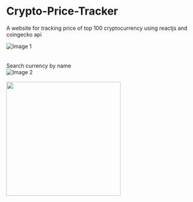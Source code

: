 # Crypto-Price-Tracker
A website for tracking price of top 100 cryptocurrency using reactjs and coingecko api

<a><img src="https://i.ibb.co/XJs3wtt/Screenshot-618.png" alt="Image 1" border="0"></a>
<br/>
<br/>
<br/>
Search currency by name
<br/>
<a><img src="https://i.ibb.co/mTxw5fk/Screenshot-619.png" alt="Image 2" border="0"></a>
 <br>
  <br>
   <img src="https://c.tenor.com/hDe8SeSXBVwAAAAi/thank-you-thanks.gif" height="300px" width="300px">
  <br>
  <br>
